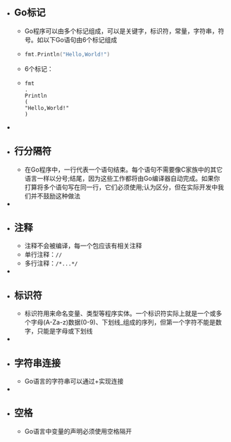 - ## Go标记
	- Go程序可以由多个标记组成，可以是关键字，标识符，常量，字符串，符号。如以下Go语句由6个标记组成
	- ```go
	  fmt.Println("Hello,World!")
	  ```
	- 6个标记：
	- ```
	  fmt
	  .
	  Println
	  (
	  "Hello,World!"
	  )
	  ```
-
- ## 行分隔符
	- 在Go程序中，一行代表一个语句结束。每个语句不需要像C家族中的其它语言一样以分号;结尾，因为这些工作都将由Go编译器自动完成。如果你打算将多个语句写在同一行，它们必须使用;认为区分，但在实际开发中我们并不鼓励这种做法
-
- ## 注释
	- 注释不会被编译，每一个包应该有相关注释
	- 单行注释：`//`
	- 多行注释：`/*...*/`
-
- ## 标识符
	- 标识符用来命名变量、类型等程序实体。一个标识符实际上就是一个或多个字母(A-Za-z)数据(0-9)、下划线_组成的序列，但第一个字符不能是数字，只能是字母或下划线
-
- ## 字符串连接
	- Go语言的字符串可以通过+实现连接
-
- ## 空格
	- Go语言中变量的声明必须使用空格隔开